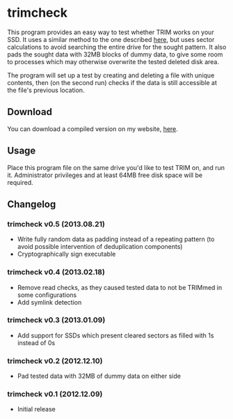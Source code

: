 # trimcheck

This program provides an easy way to test whether TRIM works on your SSD.
It uses a similar method to the one described [here][Anandtech],
but uses sector calculations to avoid searching the entire drive for the sought pattern.
It also pads the sought data with 32MB blocks of dummy data, to give some room
to processes which may otherwise overwrite the tested deleted disk area.

The program will set up a test by creating and deleting a file with unique contents,
then (on the second run) checks if the data is still accessible at the file's previous location.

   [Anandtech]: http://www.anandtech.com/show/6477/trim-raid0-ssd-arrays-work-with-intel-6series-motherboards-too/2

## Download

You can download a compiled version on my website, [here](http://files.thecybershadow.net/trimcheck/).

## Usage

Place this program file on the same drive you'd like to test TRIM on, and run it.
Administrator privileges and at least 64MB free disk space will be required.

## Changelog

### trimcheck v0.5 (2013.08.21)

 * Write fully random data as padding instead of a repeating pattern (to avoid possible intervention of deduplication components)
 * Cryptographically sign executable

### trimcheck v0.4 (2013.02.18)

 * Remove read checks, as they caused tested data to not be TRIMmed in some configurations
 * Add symlink detection

### trimcheck v0.3 (2013.01.09)

 * Add support for SSDs which present cleared sectors as filled with 1s instead of 0s

### trimcheck v0.2 (2012.12.10)

 * Pad tested data with 32MB of dummy data on either side

### trimcheck v0.1 (2012.12.09)

 * Initial release
